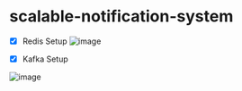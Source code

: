 # scalable-notification-system

- [x] Redis Setup
![image](https://github.com/user-attachments/assets/1db69c78-6399-49fd-b67d-28b738547461)

- [x] Kafka Setup

![image](https://github.com/user-attachments/assets/b8e9308f-973e-43de-bae3-d26b7b0df5b0)

